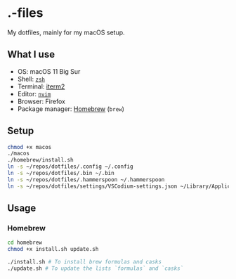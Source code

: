 # .-files

My dotfiles, mainly for my macOS setup.

## What I use

- OS: macOS 11 Big Sur
- Shell: [`zsh`](.config/zsh)
- Terminal: [iterm2](.config/iterm)
- Editor: [`nvim`](.config/nvim)
- Browser: Firefox
- Package manager: [Homebrew](https://brew.sh) (`brew`)

## Setup

```sh
chmod +x macos
./macos
./homebrew/install.sh
ln -s ~/repos/dotfiles/.config ~/.config
ln -s ~/repos/dotfiles/.bin ~/.bin
ln -s ~/repos/dotfiles/.hammerspoon ~/.hammerspoon
ln -s ~/repos/dotfiles/settings/VSCodium-settings.json ~/Library/Application\ Support/Code/User/settings.json
```

## Usage

### Homebrew

```sh
cd homebrew
chmod +x install.sh update.sh

./install.sh # To install brew formulas and casks
./update.sh # To update the lists `formulas` and `casks`
```
